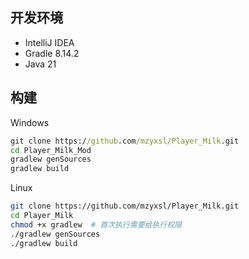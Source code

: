 ## 开发环境
+ IntelliJ IDEA
+ Gradle 8.14.2
+ Java 21

## 构建

Windows

```cmd
git clone https://github.com/mzyxsl/Player_Milk.git
cd Player_Milk_Mod
gradlew genSources
gradlew build
```

Linux

```bash
git clone https://github.com/mzyxsl/Player_Milk.git
cd Player_Milk
chmod +x gradlew  # 首次执行需要给执行权限
./gradlew genSources
./gradlew build
```
